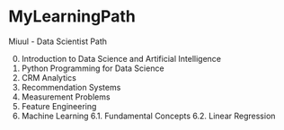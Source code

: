 # MyLearningPath
Miuul - Data Scientist Path

0. Introduction to Data Science and Artificial Intelligence
1. Python Programming for Data Science
2. CRM Analytics
3. Recommendation Systems
4. Measurement Problems
5. Feature Engineering
6. Machine Learning
  6.1. Fundamental Concepts
  6.2. Linear Regression
   

